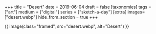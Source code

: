 +++
title = "Desert"
date = 2019-06-04
draft =  false
[taxonomies]
tags = ["art"]
medium = ["digital"]
series = ["sketch-a-day"]
[extra]
images= ["desert.webp"]
hide_from_section = true
+++

{{ image(class="framed", src="desert.webp", alt="Desert") }}
